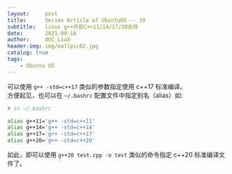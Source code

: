 ```yaml
---
layout:     post
title:      Series Article of UbuntuOS -- 19         
subtitle:   linux g++开启C++11/14/17/20支持                   
date:       2021-09-16      
author:     OUC_LiuX     
header-img: img/wallpic02.jpg     
catalog: true
tags:
    - Ubuntu OS
---
```


可以使用 `g++ -std=c++17` 类似的参数指定使用 c++17 标准编译。     
方便起见，也可以在 `~/.bashrc` 配置文件中指定别名（alias）如:       
```bash  
# in ~/.bashrc          

alias g++11='g++ -std=c++11'       
alias g++14='g++ -std=c++14'       
alias g++17='g++ -std=c++17'       
alias g++20='g++ -std=c++20'       
```        

如此，即可以使用 `g++20 test.cpp -o test` 类似的命令指定 c++20 标准编译文件了。     
